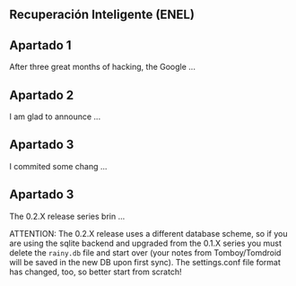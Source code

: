 Recuperación Inteligente (ENEL)
-----

## Apartado 1

After three great months of hacking, the Google ...

## Apartado 2

I am glad to announce ...

## Apartado 3

I commited some chang ...

## Apartado 3

The 0.2.X release series brin ...

ATTENTION: The 0.2.X release uses a different database scheme, so if you are using the sqlite backend and upgraded from the 0.1.X series you must delete the `rainy.db` file and start over (your notes from Tomboy/Tomdroid will be saved in the new DB upon first sync). The settings.conf file format has changed, too, so better start from scratch!

[united]: http://bootswatch.com/
[blog]: http://exceptionrethrown.wordpress.com/
[stefan]: https://plus.google.com/107845688101586158412
[tomdroid]: https://launchpad.net/tomdroid

